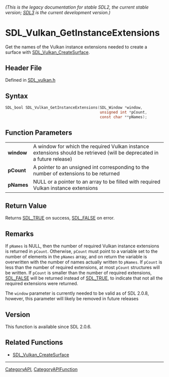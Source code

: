 ###### (This is the legacy documentation for stable SDL2, the current stable version; [SDL3](https://wiki.libsdl.org/SDL3/) is the current development version.)
# SDL_Vulkan_GetInstanceExtensions

Get the names of the Vulkan instance extensions needed to create a surface with [SDL_Vulkan_CreateSurface](SDL_Vulkan_CreateSurface).

## Header File

Defined in [SDL_vulkan.h](https://github.com/libsdl-org/SDL/blob/SDL2/include/SDL_vulkan.h)

## Syntax

```c
SDL_bool SDL_Vulkan_GetInstanceExtensions(SDL_Window *window,
                                          unsigned int *pCount,
                                          const char **pNames);

```

## Function Parameters

|                |                                                                                                                         |
| -------------- | ----------------------------------------------------------------------------------------------------------------------- |
| **window**     | A window for which the required Vulkan instance extensions should be retrieved (will be deprecated in a future release) |
| **pCount**     | A pointer to an unsigned int corresponding to the number of extensions to be returned                                   |
| **pNames**     | NULL or a pointer to an array to be filled with required Vulkan instance extensions                                     |

## Return Value

Returns [SDL_TRUE](SDL_TRUE) on success, [SDL_FALSE](SDL_FALSE) on error.

## Remarks

If `pNames` is NULL, then the number of required Vulkan instance extensions
is returned in `pCount`. Otherwise, `pCount` must point to a variable set
to the number of elements in the `pNames` array, and on return the variable
is overwritten with the number of names actually written to `pNames`. If
`pCount` is less than the number of required extensions, at most `pCount`
structures will be written. If `pCount` is smaller than the number of
required extensions, [SDL_FALSE](SDL_FALSE) will be returned instead of
[SDL_TRUE](SDL_TRUE), to indicate that not all the required extensions were
returned.

The `window` parameter is currently needed to be valid as of SDL 2.0.8,
however, this parameter will likely be removed in future releases

## Version

This function is available since SDL 2.0.6.

## Related Functions

* [SDL_Vulkan_CreateSurface](SDL_Vulkan_CreateSurface)

----
[CategoryAPI](CategoryAPI), [CategoryAPIFunction](CategoryAPIFunction)


